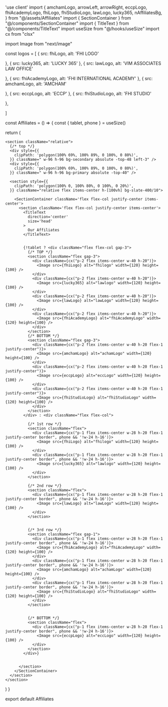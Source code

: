 'use client'
import {
amchamLogo,
arrowLeft,
arrowRight,
eccpLogo,
fhiAcademyLogo,
fhiLogo,
fhiStudioLogo,
lawLogo,
lucky365,
nAffiliatesBg,
} from "@/assets/Affiliates"
import { SectionContainer } from "@/components/SectionContainer"
import { TitleText } from "@/components/TitleText"
import useSize from "@/hooks/useSize"
import cx from "clsx"

import Image from "next/image"

const logos = [
{
src: fhiLogo,
alt: 'FHI LOGO'

},
{
src: lucky365,
alt: 'LUCKY 365'
},
{
src: lawLogo,
alt: 'VIM ASSOCIATES LAW OFFICE'

},
{
src: fhiAcademyLogo,
alt: 'FHI INTERNATIONAL ACADEMY'
},
{
src: amchamLogo,
alt: 'AMCHAM'

},
{
src: eccpLogo,
alt: 'ECCP'
},
{
src: fhiStudioLogo,
alt: 'FHI STUDIO'

},

]

const Affiliates = () => {
const { tablet, phone } = useSize()

return (

    <section className="relative">
      {/* top */}
      <div style={{
        clipPath: 'polygon(100% 69%, 100% 89%, 0 100%, 0 80%)',
      }} className=" w-96 h-96 bg-secondary absolute -top-48 left-3" />
      <div style={{
        clipPath: 'polygon(100% 69%, 100% 89%, 0 100%, 0 80%)',
      }} className=" w-96 h-96 bg-primary absolute -top-40" />

      <section style={{
        clipPath: 'polygon(100% 0, 100% 80%, 0 100%, 0 20%)',
      }} className="relative flex items-center h-[100vh] bg-slate-400/10">

        <SectionContainer className='flex flex-col justify-center items-center'>
          <section className='flex flex-col justify-center items-center'>
            <TitleText
              direction='center'
              size='head'
            >
              Our Affiliates
            </TitleText>


            {!tablet ? <div className="flex flex-col gap-3">
              {/* TOP */}
              <section className="flex gap-3">
                <div className={cx("p-2 flex items-center w-40 h-20")}>
                  <Image src={fhiLogo} alt="fhilogo" width={120} height={100} />
                </div>
                <div className={cx("p-2 flex items-center w-40 h-20")}>
                  <Image src={lucky365} alt="lawlogo" width={120} height={100} />
                </div>
                <div className={cx("p-2 flex items-center w-40 h-20")}>
                  <Image src={lawLogo} alt="lawLogo" width={120} height={100} />
                </div>
                <div className={cx("p-2 flex items-center w-40 h-20")}>
                  <Image src={fhiAcademyLogo} alt="fhiAcademyLogo" width={120} height={100} />
                </div>
              </section>
              {/* BOTTOM */}
              <section className="flex gap-3">
                <div className={cx("p-2 flex items-center w-40 h-20 flex-1 justify-center")}>
                  <Image src={amchamLogo} alt="achamLogo" width={120} height={100} />
                </div>
                <div className={cx("p-2 flex items-center w-40 h-20 flex-1 justify-center")}>
                  <Image src={eccpLogo} alt="eccLogo" width={120} height={100} />
                </div>
                <div className={cx("p-2 flex items-center w-40 h-20 flex-1 justify-center")}>
                  <Image src={fhiStudioLogo} alt="fhiStudioLogo" width={120} height={100} />
                </div>
              </section>
            </div> : <div className="flex flex-col">

              {/* 1st row */}
              <section className="flex">
                <div className={cx("p-1 flex items-center w-28 h-20 flex-1 justify-center border", phone && '!w-24 h-16')}>
                  <Image src={fhiLogo} alt="fhilogo" width={120} height={100} />
                </div>
                <div className={cx("p-1 flex items-center w-28 h-20 flex-1 justify-center border", phone && '!w-24 h-16')}>
                  <Image src={lucky365} alt="lawlogo" width={120} height={100} />
                </div>
              </section>

              {/* 2nd row */}
              <section className="flex">
                <div className={cx("p-1 flex items-center w-28 h-20 flex-1 justify-center border", phone && '!w-24 h-16')}>
                  <Image src={lawLogo} alt="lawLogo" width={120} height={100} />
                </div>
              </section>


              {/* 3rd row */}
              <section className="flex gap-1">
                <div className={cx("p-1 flex items-center w-28 h-20 flex-1 justify-center border", phone && '!w-24 h-16')}>
                  <Image src={fhiAcademyLogo} alt="fhiAcademyLogo" width={120} height={100} />
                </div>
                <div className={cx("p-1 flex items-center w-28 h-20 flex-1 justify-center border", phone && '!w-24 h-16')}>
                  <Image src={amchamLogo} alt="achamLogo" width={120} height={100} />
                </div>
                <div className={cx("p-1 flex items-center w-28 h-20 flex-1 justify-center border", phone && '!w-24 h-16')}>
                  <Image src={fhiStudioLogo} alt="fhiStudioLogo" width={120} height={100} />
                </div>
              </section>


              {/* BOTTOM */}
              <section className="flex">
                <div className={cx("p-1 flex items-center w-28 h-20 flex-1 justify-center border", phone && '!w-24 h-16')}>
                  <Image src={eccpLogo} alt="eccLogo" width={120} height={100} />
                </div>
              </section>
            </div>}


          </section>
        </SectionContainer>
      </section>
    </section>

)
}

export default Affiliates
